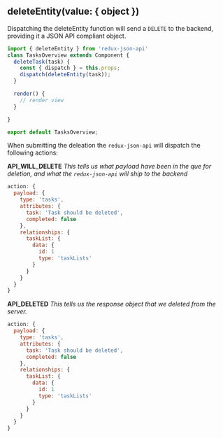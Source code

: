 ## deleteEntity(value: { object })
Dispatching the deleteEntity function will send a `DELETE` to the backend, providing it a JSON API compliant object.

```javascript
import { deleteEntity } from 'redux-json-api'
class TasksOverview extends Component {
  deleteTask(task) {
    const { dispatch } = this.props;
    dispatch(deleteEntity(task));
  }

  render() {
    // render view
  }

}

export default TasksOverview;
```
When submitting the deleation the `redux-json-api` will dispatch the following actions:

__API_WILL_DELETE__
_This tells us what payload have been in the que for deletion, and what the `redux-json-api` will ship to the backend_
```javascript
action: {
  payload: {
    type: 'tasks',
    attributes: {
      task: 'Task should be deleted',
      completed: false
    },
    relationships: {
      taskList: {
        data: {
          id: 1
          type: 'taskLists'
        }
      }
    }
  }
}
```

__API_DELETED__
_This tells us the response object that we deleted from the server._
```javascript
action: {
  payload: {
    type: 'tasks',
    attributes: {
      task: 'Task should be deleted',
      completed: false
    },
    relationships: {
      taskList: {
        data: {
          id: 1
          type: 'taskLists'
        }
      }
    }
  }
}
```
